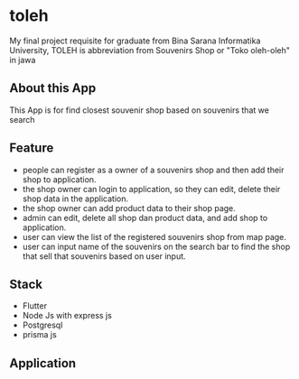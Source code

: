 # toleh

My final project requisite for graduate from Bina Sarana Informatika University, TOLEH is abbreviation from Souvenirs Shop or "Toko oleh-oleh" in jawa

## About this App

This App is for find closest souvenir shop based on souvenirs that we search

## Feature
* people can register as a owner of a souvenirs shop and then add their shop to application.
* the shop owner can login to application, so they can edit, delete their shop data in the application.
* the shop owner can add product data to their shop page.
* admin can edit, delete all shop dan product data, and add shop to application.
* user can view the list of the registered souvenirs shop from map page.
* user can input name of the souvenirs on the search bar to find the shop that sell that souvenirs based on user input. 

## Stack
* Flutter
* Node Js with express js
* Postgresql
* prisma js

## Application

